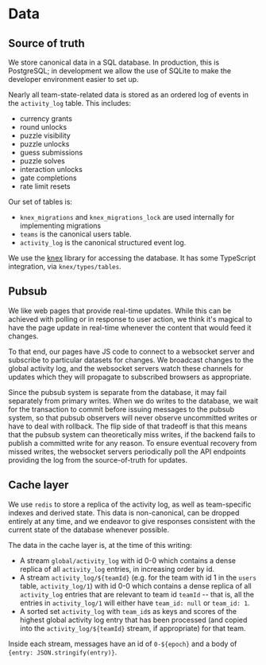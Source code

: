 # Data

## Source of truth

We store canonical data in a SQL database. In production, this is PostgreSQL;
in development we allow the use of SQLite to make the developer environment
easier to set up.

Nearly all team-state-related data is stored as an ordered log of events in the
`activity_log` table. This includes:

- currency grants
- round unlocks
- puzzle visibility
- puzzle unlocks
- guess submissions
- puzzle solves
- interaction unlocks
- gate completions
- rate limit resets

Our set of tables is:

- `knex_migrations` and `knex_migrations_lock` are used internally for implementing migrations
- `teams` is the canonical users table.
- `activity_log` is the canonical structured event log.

We use the [knex](https://knexjs.org/) library for accessing the database. It
has some TypeScript integration, via `knex/types/tables`.

## Pubsub

We like web pages that provide real-time updates. While this can be achieved
with polling or in response to user action, we think it's magical to have the
page update in real-time whenever the content that would feed it changes.

To that end, our pages have JS code to connect to a websocket server and
subscribe to particular datasets for changes. We broadcast changes to the
global activity log, and the websocket servers watch these channels for
updates which they will propagate to subscribed browsers as appropriate.

Since the pubsub system is separate from the database, it may fail separately
from primary writes. When we do writes to the database, we wait for the
transaction to commit before issuing messages to the pubsub system, so that
pubsub observers will never observe uncommitted writes or have to deal with
rollback. The flip side of that tradeoff is that this means that the pubsub
system can theoretically miss writes, if the backend fails to publish a
committed write for any reason. To ensure eventual recovery from missed
writes, the websocket servers periodically poll the API endpoints providing the
log from the source-of-truth for updates.

## Cache layer

We use `redis` to store a replica of the activity log, as well as team-specific
indexes and derived state. This data is non-canonical, can be dropped entirely
at any time, and we endeavor to give responses consistent with the current
state of the database whenever possible.

The data in the cache layer is, at the time of this writing:

- A stream `global/activity_log` with id 0-0 which contains a dense replica of
  all `activity_log` entries, in increasing order by id.
- A stream `activity_log/${teamId}` (e.g. for the team with id 1 in the `users`
  table, `activity_log/1`) with id 0-0 which contains a dense replica of all
  `activity_log` entries that are relevant to team id `teamId` -- that is, all
  the entries in `activity_log/1` will either have `team_id: null` or `team_id: 1`.
- A sorted set `activity_log` with `team_id`s as keys and scores of the highest
  global activity log entry that has been processed (and copied into the
  `activity_log/${teamId}` stream, if appropriate) for that team.

Inside each stream, messages have an id of `0-${epoch}` and a body of `{entry: JSON.stringify(entry)}`.
